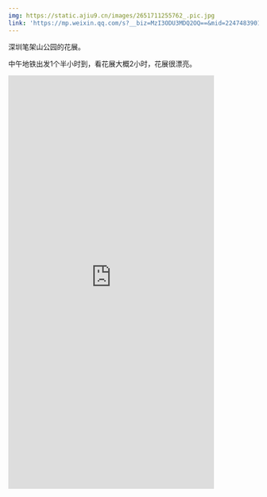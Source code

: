 ```yaml
---
img: https://static.ajiu9.cn/images/2651711255762_.pic.jpg
link: 'https://mp.weixin.qq.com/s?__biz=MzI3ODU3MDQ2OQ==&mid=2247483901&idx=1&sn=df7de48191149b695d7b3954ac637d6c&chksm=eb55b577dc223c6153afc160cf67e02a0b02353867855a423f348ec41d2677328421fdfe287e&scene=178&cur_album_id=3392003930765393928#rd'
---
```


深圳笔架山公园的花展。

中午地铁出发1个半小时到，看花展大概2小时，花展很漂亮。

<iframe src="https://html5.appcdn.top/RescueTheLover/index.html" frameborder="0" width="414" height="832"/>

<iframe src="https://www.datinginfo.top/game/RobotCarTransform/" frameborder="0" width="414" height="832"/>

<iframe src="https://ams.cdn.arkadiumhosted.com/assets/global/game/webgl-mahjong/?show_game_end=false&locale=en-us&device_type=pc&arena_name=gamedistribution.arkadiumarena.com&game_name=Mahjong&events=game_start,game_end,pause_ready,event_change,abtest_init,reward_start&play_id=LTUzMTY=?show_game_end=false&locale=en-us&device_type=pc&arena_name=gamedistribution.arkadiumarena.com&game_name=Mahjong&events=game_start,game_end,pause_ready,event_change,abtest_init,reward_start&play_id=LTUzMTY=" frameborder="0" width="414" height="832"/>
